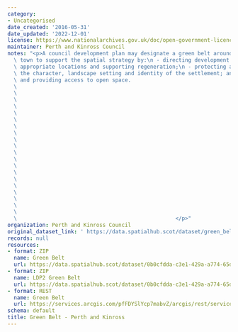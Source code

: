 ```yaml
---
category:
- Uncategorised
date_created: '2016-05-31'
date_updated: '2022-12-01'
license: https://www.nationalarchives.gov.uk/doc/open-government-licence/version/3/
maintainer: Perth and Kinross Council
notes: "<p>A council development plan may designate a green belt around a city or\
  \ town to support the spatial strategy by:\n - directing development to the most\
  \ appropriate locations and supporting regeneration;\n - protecting and enhancing\
  \ the character, landscape setting and identity of the settlement; and\n - protecting\
  \ and providing access to open space.                                          \
  \                                                                              \
  \                                                                              \
  \                                                                              \
  \                                                                              \
  \                                                                              \
  \                                                                              \
  \                                                                              \
  \                                                                              \
  \                                                                              \
  \                                                                              \
  \                                                                              \
  \                                                                              \
  \                                                                              \
  \                                                                              \
  \                                                                              \
  \                                                                              \
  \                                                                              \
  \                                                                              \
  \                                                                              \
  \                                                                              \
  \                                                  </p>"
organization: Perth and Kinross Council
original_dataset_link: ' https://data.spatialhub.scot/dataset/green_belt-pk'
records: null
resources:
- format: ZIP
  name: Green Belt
  url: https://data.spatialhub.scot/dataset/0b0cfdda-c3e1-429a-a774-65de193dc760/resource/ea56f7c6-856d-4472-b689-6940ed473a8d/download/greenbelt.zip
- format: ZIP
  name: LDP2 Green Belt
  url: https://data.spatialhub.scot/dataset/0b0cfdda-c3e1-429a-a774-65de193dc760/resource/a46fd61f-a1b8-484b-a573-ad2f4aee6492/download/greenbelt_2019.zip
- format: REST
  name: Green Belt
  url: https://services.arcgis.com/pfFDYSlYcp7mabvZ/arcgis/rest/services/Green_Belt/FeatureServer/0/query?outFields=*&where=1%3D1
schema: default
title: Green Belt - Perth and Kinross
---
```

